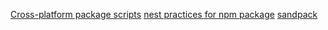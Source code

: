[Cross-platform package scripts](https://2ality.com/2022/08/npm-package-scripts.html)
[nest practices for npm package](https://snyk.io/blog/best-practices-create-modern-npm-package/)
[sandpack](https://www.joshwcomeau.com/react/next-level-playground/)
